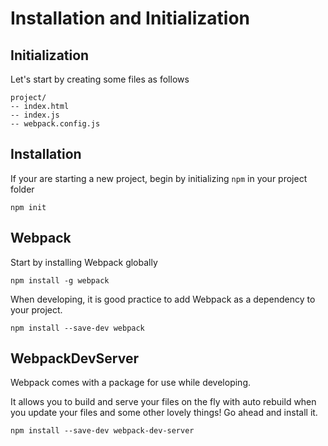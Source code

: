# Installation and Initialization

## Initialization

Let's start by creating some files as follows

```
project/
-- index.html
-- index.js
-- webpack.config.js
```

## Installation

If your are starting a new project, begin by initializing `npm` in your project folder

```
npm init
```

## Webpack



Start by installing Webpack globally

```
npm install -g webpack
```

When developing, it is good practice to add Webpack as a dependency to your project.

```
npm install --save-dev webpack
```

## WebpackDevServer

Webpack comes with a package for use while developing. 

It allows you to build and serve your files on the fly with auto rebuild when you update your files and some other lovely things!
Go ahead and install it.

```
npm install --save-dev webpack-dev-server
```



